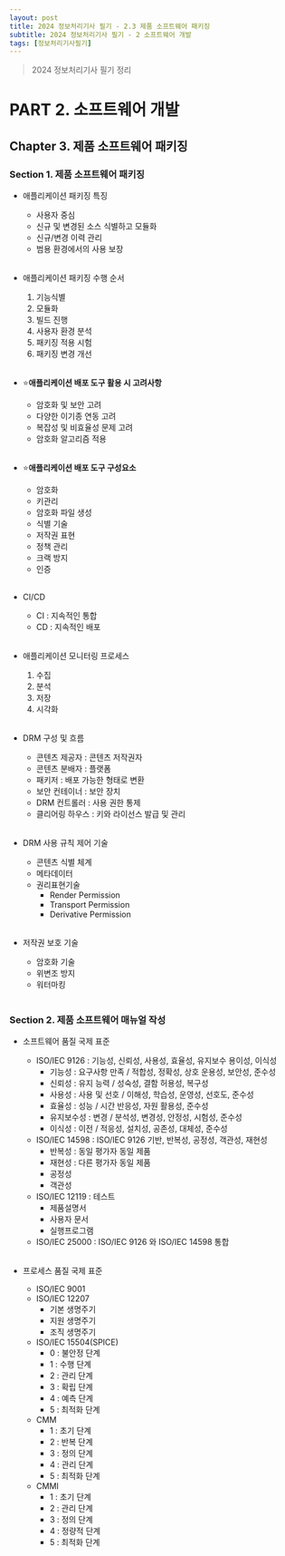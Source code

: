 ```yaml
---
layout: post
title: 2024 정보처리기사 필기 - 2.3 제품 소프트웨어 패키징
subtitle: 2024 정보처리기사 필기 - 2 소프트웨어 개발
tags: [정보처리기사필기]
---
```

> 2024 정보처리기사 필기 정리

# PART 2. 소프트웨어 개발
## Chapter 3. 제품 소프트웨어 패키징
### Section 1. 제품 소프트웨어 패키징

- 애플리케이션 패키징 특징
  - 사용자 중심
  - 신규 및 변경된 소스 식별하고 모듈화
  - 신규/변경 이력 관리
  - 범용 환경에서의 사용 보장
<br/><br/>

- 애플리케이션 패키징 수행 순서
  1. 기능식별
  2. 모듈화
  3. 빌드 진행
  4. 사용자 환경 분석
  5. 패키징 적용 시험
  6. 패키징 변경 개선
<br/><br/>

- ⭐**애플리케이션 배포 도구 활용 시 고려사항**
  - 암호화 및 보안 고려
  - 다양한 이기종 연동 고려
  - 복잡성 및 비효율성 문제 고려
  - 암호화 알고리즘 적용
<br/><br/>

- ⭐**애플리케이션 배포 도구 구성요소**
  - 암호화
  - 키관리
  - 암호화 파일 생성
  - 식별 기술
  - 저작권 표현
  - 정책 관리
  - 크랙 방지
  - 인증
<br/><br/>

- CI/CD
  - CI : 지속적인 통합
  - CD : 지속적인 배포
<br/><br/>

- 애플리케이션 모니터링 프로세스
  1. 수집
  2. 분석
  3. 저장
  4. 시각화
<br/><br/>

- DRM 구성 및 흐름
  - 콘텐츠 제공자 : 콘텐츠 저작권자
  - 콘텐츠 분배자 : 플랫폼
  - 패키저 : 배포 가능한 형태로 변환
  - 보안 컨테이너 : 보안 장치
  - DRM 컨트롤러 : 사용 권한 통제
  - 클리어링 하우스 : 키와 라이선스 발급 및 관리
<br/><br/>

- DRM 사용 규칙 제어 기술
  - 콘텐츠 식별 체계
  - 메타데이터
  - 권리표현기술
    - Render Permission
    - Transport Permission
    - Derivative Permission
<br/><br/>

- 저작권 보호 기술
  - 암호화 기술
  - 위변조 방지
  - 워터마킹
<br/><br/>

### Section 2. 제품 소프트웨어 매뉴얼 작성

- 소프트웨어 품질 국제 표준
  - ISO/IEC 9126 : 기능성, 신뢰성, 사용성, 효율성, 유지보수 용이성, 이식성
    - 기능성 : 요구사항 만족 / 적합성, 정확성, 상호 운용성, 보안성, 준수성
    - 신뢰성 : 유지 능력 / 성숙성, 결함 허용성, 복구성
    - 사용성 : 사용 및 선호 / 이해성, 학습성, 운영성, 선호도, 준수성
    - 효율성 : 성능 / 시간 반응성, 자원 활용성, 준수성
    - 유지보수성 : 변경 / 분석성, 변경성, 안정성, 시험성, 준수성
    - 이식성 : 이전 / 적응성, 설치성, 공존성, 대체성, 준수성
  - ISO/IEC 14598 : ISO/IEC 9126 기반, 반복성, 공정성, 객관성, 재현성
    - 반복성 : 동일 평가자 동일 제품
    - 재현성 : 다른 평가자 동일 제품
    - 공정성
    - 객관성
  - ISO/IEC 12119 : 테스트
    - 제품설명서
    - 사용자 문서
    - 실행프로그램
  - ISO/IEC 25000 : ISO/IEC 9126 와 ISO/IEC 14598 통합
<br/><br/>

- 프로세스 품질 국제 표준
  - ISO/IEC 9001
  - ISO/IEC 12207
    - 기본 생명주기
    - 지원 생명주기
    - 조직 생명주기
  - ISO/IEC 15504(SPICE)
    - 0 : 불안정 단계
    - 1 : 수행 단계
    - 2 : 관리 단계
    - 3 : 확립 단계
    - 4 : 예측 단계
    - 5 : 최적화 단계
  - CMM
    - 1 : 초기 단계
    - 2 : 반복 단계
    - 3 : 정의 단계
    - 4 : 관리 단계
    - 5 : 최적화 단계
  - CMMI
    - 1 : 초기 단계
    - 2 : 관리 단계
    - 3 : 정의 단계
    - 4 : 정량적 단계
    - 5 : 최적화 단계
<br/><br/>
